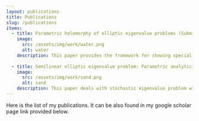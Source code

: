```yaml
---
layout: publications
title: Publications
slug: /publications
items:
  - title: Parametric holomorphy of elliptic eigenvalue problems (Submitted)
    image:
      src: /assets/img/work/water.png
      alt: water
    description: This paper provides the framework for showing special type of holomorphy which guarantees using various numerical methods to solve PDE problems. It is currently submitted and waiting for revision.  
    
  - title: Semilinear elliptic eigenvalue problem: Parametric analyticity and the uncertainty quantification
    image:
      src: /assets/img/work/sand.png
      alt: sand
    description: This paper deals with stochastic eigenvalue problem with power-type nonlinearity. The main goal is to show the theoretical guarantee of using quasi-Monte Carlo(QMC) method to approximate the expectation of the ground eigenpair of the stochastic problem. This paper is accepted by Communication in Mathematical Science and awaiting for the publication. 
---
```


Here is the list of my publications. It can be also found in my google scholar page link provided below.
<br />
<br />
